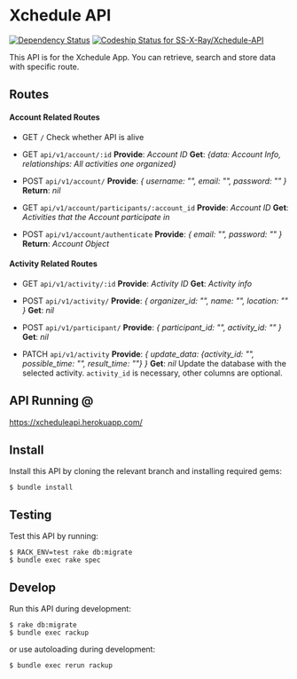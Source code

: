 # Xchedule API
[![Dependency Status](https://gemnasium.com/badges/github.com/SS-X-Ray/Xchedule-API.svg)](https://gemnasium.com/github.com/SS-X-Ray/Xchedule-API)
[ ![Codeship Status for SS-X-Ray/Xchedule-API](https://app.codeship.com/projects/76ec62b0-1244-0135-9dbc-4a1a20133278/status?branch=master)](https://app.codeship.com/projects/216992)

This API is for the Xchedule App. You can retrieve, search and store data with specific route.


## Routes
#### Account Related Routes
* GET `/`
Check whether API is alive

* GET `api/v1/account/:id`
**Provide**: *Account ID*
**Get**: *{data: Account Info,  relationships: All activities one organized}*

* POST `api/v1/account/`
**Provide**: *{ username: "", email: "", password: "" }*
**Return**: *nil*

* GET `api/v1/account/participants/:account_id`
**Provide**: *Account ID*
**Get**: *Activities that the Account participate in*

* POST `api/v1/account/authenticate`
**Provide**: *{ email: "", password: "" }*
**Return**: *Account Object*

#### Activity Related Routes
* GET `api/v1/activity/:id`
**Provide**: *Activity ID*
**Get**: *Activity info*

* POST `api/v1/activity/`
**Provide**: *{ organizer_id: "", name: "", location: "" }*
**Get**: *nil*

* POST `api/v1/participant/`
**Provide**: *{ participant_id: "", activity_id: "" }*
**Get**: *nil*

* PATCH `api/v1/activity`
**Provide**: *{ update_data: {activity_id: "", possible_time: "", result_time: ""} }*
**Get**: *nil*
Update the database with the selected activity.
`activity_id` is necessary, other columns are optional.

## API Running @
https://xcheduleapi.herokuapp.com/

## Install
Install this API by cloning the relevant branch and installing required gems:
```
$ bundle install
```

## Testing
Test this API by running:
```
$ RACK_ENV=test rake db:migrate
$ bundle exec rake spec
```

## Develop
Run this API during development:
```
$ rake db:migrate
$ bundle exec rackup
```

or use autoloading during development:
```
$ bundle exec rerun rackup
```
